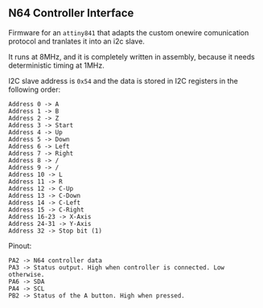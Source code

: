## N64 Controller Interface

Firmware for an `attiny841` that adapts the custom onewire comunication protocol and tranlates it into an i2c slave.

It runs at 8MHz, and it is completely written in assembly, because it needs deterministic timing at 1MHz.

I2C slave address is `0x54` and the data is stored in I2C registers in the following order:

```
Address 0 -> A
Address 1 -> B
Address 2 -> Z
Address 3 -> Start
Address 4 -> Up
Address 5 -> Down
Address 6 -> Left
Address 7 -> Right
Address 8 -> /
Address 9 -> /
Address 10 -> L
Address 11 -> R
Address 12 -> C-Up
Address 13 -> C-Down
Address 14 -> C-Left
Address 15 -> C-Right
Address 16-23 -> X-Axis
Address 24-31 -> Y-Axis
Address 32 -> Stop bit (1)
```

Pinout:
```
PA2 -> N64 controller data
PA3 -> Status output. High when controller is connected. Low otherwise.
PA6 -> SDA
PA4 -> SCL
PB2 -> Status of the A button. High when pressed.
```

